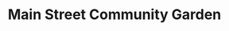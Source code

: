 ---
title: "Main Street Community Garden"
url: /clayton/main-street-community-garden/
shop: garden centre
---